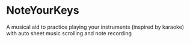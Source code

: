 # NoteYourKeys
A musical aid to practice playing your instruments (inspired by karaoke) with auto sheet music scrolling and note recording
